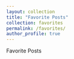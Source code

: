 ```yaml
---
layout: collection
title: "Favorite Posts"
collection: favorites
permalink: /favorites/
author_profile: true
---
```

Favorite Posts